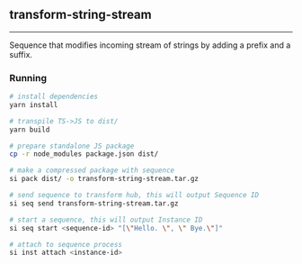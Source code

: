 ## transform-string-stream 
----
Sequence that modifies incoming stream of strings by adding a prefix and a suffix.

### Running
```bash
# install dependencies
yarn install 

# transpile TS->JS to dist/
yarn build 

# prepare standalone JS package
cp -r node_modules package.json dist/

# make a compressed package with sequence
si pack dist/ -o transform-string-stream.tar.gz

# send sequence to transform hub, this will output Sequence ID
si seq send transform-string-stream.tar.gz

# start a sequence, this will output Instance ID
si seq start <sequence-id> "[\"Hello. \", \" Bye.\"]" 

# attach to sequence process
si inst attach <instance-id>
```